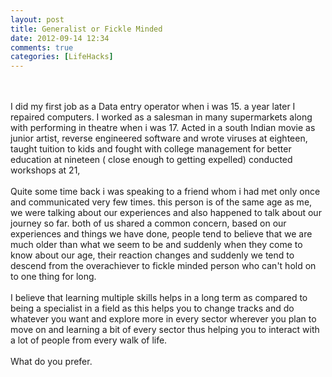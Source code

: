 ```yaml
---
layout: post
title: Generalist or Fickle Minded
date: 2012-09-14 12:34
comments: true
categories: [LifeHacks]
---
```


<br/><br/>I did my first job as a Data entry operator when i was 15. a year later I repaired computers. I worked as a salesman in many supermarkets along with performing in theatre when i was 17. Acted in a south Indian movie as junior artist, reverse engineered software and wrote viruses at eighteen, taught tuition to kids and fought with college management for better education at nineteen ( close enough to getting expelled) conducted workshops at 21,
<br/><br/>Quite some time back i was speaking to a friend whom i had met only once and communicated very few times. this person is of the same age as me, we were talking about our experiences and also happened to talk about our journey so far. both of us shared a common concern, based on our experiences and things we have done, people tend to believe that we are much older than what we seem to be and suddenly when they come to know about our age, their reaction changes and suddenly we tend to descend from the overachiever to fickle minded person who can't hold on to one thing for long.
<br/><br/>I believe that learning multiple skills helps in a long term as compared to being a specialist in a field as this helps you to change tracks and do whatever you want and explore more in every sector wherever you plan to move on and learning a bit of every sector thus helping you to interact with a lot of people from every walk of life.
<br/><br/>What do you prefer.